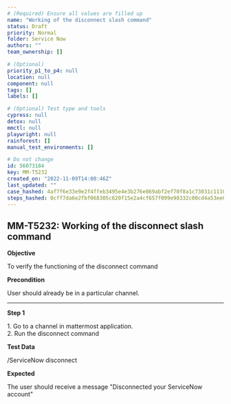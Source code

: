 ```yaml
---
# (Required) Ensure all values are filled up
name: "Working of the disconnect slash command"
status: Draft
priority: Normal
folder: Service Now
authors: ""
team_ownership: []

# (Optional)
priority_p1_to_p4: null
location: null
component: null
tags: []
labels: []

# (Optional) Test type and tools
cypress: null
detox: null
mmctl: null
playwright: null
rainforest: []
manual_test_environments: []

# Do not change
id: 56073184
key: MM-T5232
created_on: "2022-11-09T14:00:46Z"
last_updated: ""
case_hashed: 4af7f6e33e9e2f4ffeb3495e4e3b276e869abf2ef70f8a1c73031c111007caaf1d8d34b34c4c3e5c60a3f16bba1bd714
steps_hashed: 0cff7da6e2fbf068305c620f15e2a4cf657f099e98332c00cd4a53ee06f3459dc106722e42cc2f58b37f1b465480a46b
---
```


<!-- (Auto-generated) Based on frontmatter's "key" and "name" -->

## MM-T5232: Working of the disconnect slash command

**Objective**

To verify the functioning of the disconnect command

**Precondition**

User should already be in a particular channel.

---

**Step 1**

1\. Go to a channel in mattermost application.\
2\. Run the disconnect command

**Test Data**

/ServiceNow disconnect

**Expected**

The user should receive a message "Disconnected your ServiceNow account"
